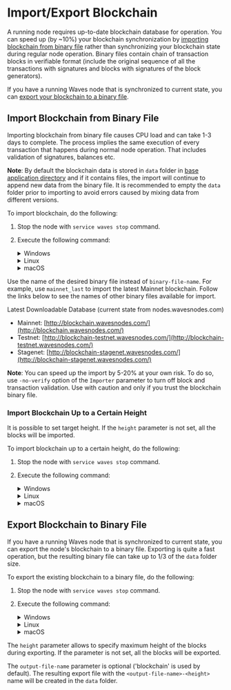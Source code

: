 # Import/Export Blockchain

A running node requires up-to-date blockchain database for operation. You can speed up (by ~10%) your blockchain synchronization by [importing blockchain from binary file](#import-blockchain-from-binary-file) rather than synchronizing your blockchain state during regular node operation. Binary files contain chain of transaction blocks in verifiable format (include the original sequence of all the transactions with signatures and blocks with signatures of the block generators).

If you have a running Waves node that is synchronized to current state, you can [export your blockchain to a binary file](#export-blockchain-to-binary-file).

## Import Blockchain from Binary File

Importing blockchain from binary file causes CPU load and can take 1-3 days to complete. The process implies the same execution of every transaction that happens during normal node operation. That includes validation of signatures, balances etc.

**Note**: By default the blockchain data is stored in `data` folder in [base application directory](/en/waves-node/node-configuration#default-application-directory) and if it contains files, the import will continue to append new data from the binary file. It is recommended to empty the `data` folder prior to importing to avoid errors caused by mixing data from different versions.

To import blockchain, do the following:

1. Stop the node with `service waves stop` command.

2. Execute the following command:
  
   <details>
    <summary>Windows</summary>

      ```java -cp waves-all-<version>.jar com.wavesplatform.Importer -c <configuration-file-name> -i <binary-file-name>```
   </details>

   <details>
    <summary>Linux</summary>

    Mainnet:
      ```sudo -u waves waves import -c /etc/waves/waves.conf -i <binary-file-name>```

    Testnet:
      ```sudo -u waves-testnet waves-testnet import -c /etc/waves-testnet/waves.conf -i <binary-file-name>```
   </details>

   <details>
    <summary>macOS</summary>

      ```java -cp waves-all-<version>.jar com.wavesplatform.Importer -c <configuration-file-name> -i <binary-file-name>```

   </details>

Use the name of the desired binary file instead of ```binary-file-name```. For example, use ```mainnet_last``` to import the latest Mainnet blockchain. Follow the links below to see the names of other binary files available for import.

Latest Downloadable Database (current state from nodes.wavesnodes.com)

* Mainnet: [http://blockchain.wavesnodes.com/](http://blockchain.wavesnodes.com/)
* Testnet: [http://blockchain-testnet.wavesnodes.com/](http://blockchain-testnet.wavesnodes.com/)
* Stagenet: [http://blockchain-stagenet.wavesnodes.com/](http://blockchain-stagenet.wavesnodes.com/)

**Note**: You can speed up the import by 5-20% at your own risk. To do so, use ```-no-verify``` option of the ```Importer``` parameter to turn off block and transaction validation. Use with caution and only if you trust the blockchain binary file.

### Import Blockchain Up to a Certain Height

It is possible to set target height. If the `height` parameter is not set, all the blocks will be imported.

To import blockchain up to a certain height, do the following:

1. Stop the node with `service waves stop` command.

2. Execute the following command:

   <details>
    <summary>Windows</summary>

      ```java com.wavesplatform.Importer -c <configuration-file-name> -i <blockchain_file> -h <height>```
   </details>

   <details>
    <summary>Linux</summary>

    Mainnet:
      ```sudo -u waves waves import -c /etc/waves/waves.conf -i <blockchain_file> -h <height>```
  
    Testnet:
      ```sudo -u waves-testnet waves-testnet import -c /etc/waves-testnet/waves.conf -i <blockchain_file> -h <height>```

   </details>

   <details>
    <summary>macOS</summary>

      ```java com.wavesplatform.Importer -c <configuration-file-name> -i <blockchain_file> -h <height>```
   </details>

## Export Blockchain to Binary File

If you have a running Waves node that is synchronized to current state, you can export the node's blockchain to a binary file.
Exporting is quite a fast operation, but the resulting binary file can take up to 1/3 of the `data` folder size.

To export the existing blockchain to a binary file, do the following:

1. Stop the node with `service waves stop` command.

2. Execute the following command:

   <details>
    <summary>Windows</summary>

      ```java -cp waves-all-<version>.jar com.wavesplatform.Exporter -c <configuration-file-name> -o <output-file-name> -h <height>```
   </details>

      <details>
    <summary>Linux</summary>

    Mainnet:
      ```sudo -u waves waves export -c /etc/waves/waves.conf -o <output-file-name> -h <height>```

    Testnet:
      ```sudo -u waves-testnet waves-testnet export -c /etc/waves-testnet/waves.conf -o <output-file-name> -h <height>```
   </details>

      <details>
    <summary>macOS</summary>

      ```java -cp waves-all-<version>.jar com.wavesplatform.Exporter -c <configuration-file-name> -o <output-file-name> -h <height>```
   </details>

The `height` parameter allows to specify maximum height of the blocks during exporting. If the parameter is not set, all the blocks will be exported.

The `output-file-name` parameter is optional ('blockchain' is used by default). The resulting export file with the `<output-file-name>-<height>` name will be created in the `data` folder.
